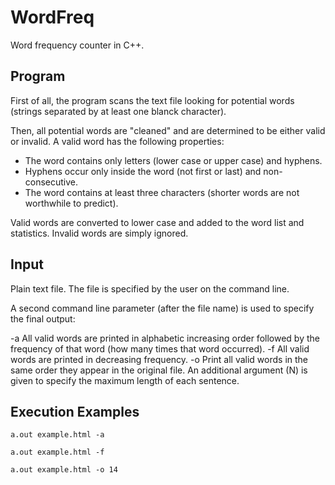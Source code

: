 # WordFreq
Word frequency counter in C++.

## Program
First of all, the program scans the text file looking for potential words (strings separated by at least one blanck character).

Then, all potential words are "cleaned" and are determined to be either valid or invalid.
A valid word has the following properties:

- The word contains only letters (lower case or upper case) and hyphens.
- Hyphens occur only inside the word (not first or last) and non-consecutive.
- The word contains at least three characters (shorter words are not worthwhile to predict).

Valid words are converted to lower case and added to the word list and statistics.
Invalid words are simply ignored.

## Input
Plain text file. The file is specified by the user on the command line. 

A second command line parameter (after the file name) is used to specify the final output:

-a All valid words are printed in alphabetic increasing order followed by the frequency of that word (how many times that word occurred).
-f All valid words are printed in decreasing frequency.
-o Print all valid words in the same order they appear in the original file. An additional argument (N) is given to specify the maximum length of each sentence.

## Execution Examples
```
a.out example.html -a

a.out example.html -f

a.out example.html -o 14
```

